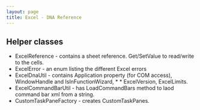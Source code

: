 ```yaml
---
layout: page
title: Excel - DNA Reference
---
```


## Helper classes

* ExcelReference - contains a sheet reference. Get/SetValue to read/write to the cells.
* ExcelError - an enum listing the different Excel errors
* ExcelDnaUtil - contains Application property (for COM access), WindowHandle and IsInFunctionWizard, * * ExcelVersion, ExcelLimits.
* ExcelCommandBarUtil - has LoadCommandBars method to laod command bar xml from a string.
* CustomTaskPaneFactory - creates CustomTaskPanes.

